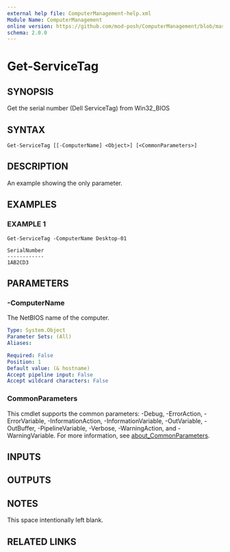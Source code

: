```yaml
---
external help file: ComputerManagement-help.xml
Module Name: ComputerManagement
online version: https://github.com/mod-posh/ComputerManagement/blob/master/docs/Get-ServiceTag.md#get-servicetag
schema: 2.0.0
---
```


# Get-ServiceTag

## SYNOPSIS
Get the serial number (Dell ServiceTag) from Win32_BIOS

## SYNTAX

```
Get-ServiceTag [[-ComputerName] <Object>] [<CommonParameters>]
```

## DESCRIPTION
An example showing the only parameter.

## EXAMPLES

### EXAMPLE 1
```
Get-ServiceTag -ComputerName Desktop-01

SerialNumber
------------
1AB2CD3
```

## PARAMETERS

### -ComputerName
The NetBIOS name of the computer.

```yaml
Type: System.Object
Parameter Sets: (All)
Aliases:

Required: False
Position: 1
Default value: (& hostname)
Accept pipeline input: False
Accept wildcard characters: False
```

### CommonParameters
This cmdlet supports the common parameters: -Debug, -ErrorAction, -ErrorVariable, -InformationAction, -InformationVariable, -OutVariable, -OutBuffer, -PipelineVariable, -Verbose, -WarningAction, and -WarningVariable. For more information, see [about_CommonParameters](http://go.microsoft.com/fwlink/?LinkID=113216).

## INPUTS

## OUTPUTS

## NOTES
This space intentionally left blank.

## RELATED LINKS
